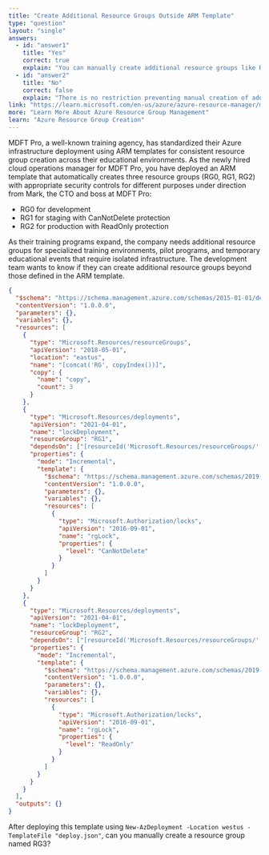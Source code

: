 ```yaml
---
title: "Create Additional Resource Groups Outside ARM Template"
type: "question"
layout: "single"
answers:
  - id: "answer1"
    title: "Yes"
    correct: true
    explain: "You can manually create additional resource groups like RG3 outside of the ARM template deployment. The template only creates RG0, RG1, and RG2, but does not prevent manual creation of other resource groups in the subscription."
  - id: "answer2"
    title: "No"
    correct: false
    explain: "There is no restriction preventing manual creation of additional resource groups. The ARM template deployment only affects the resources it defines and does not impose limitations on creating other resources manually."
link: "https://learn.microsoft.com/en-us/azure/azure-resource-manager/management/manage-resource-groups-portal"
more: "Learn More About Azure Resource Group Management"
learn: "Azure Resource Group Creation"
---
```


MDFT Pro, a well-known training agency, has standardized their Azure infrastructure deployment using ARM templates for consistent resource group creation across their educational environments. As the newly hired cloud operations manager for MDFT Pro, you have deployed an ARM template that automatically creates three resource groups (RG0, RG1, RG2) with appropriate security controls for different purposes under direction from Mark, the CTO and boss at MDFT Pro:

- RG0 for development
- RG1 for staging with CanNotDelete protection
- RG2 for production with ReadOnly protection

As their training programs expand, the company needs additional resource groups for specialized training environments, pilot programs, and temporary educational events that require isolated infrastructure. The development team wants to know if they can create additional resource groups beyond those defined in the ARM template.

```json
{
  "$schema": "https://schema.management.azure.com/schemas/2015-01-01/deploymentTemplate.json#",
  "contentVersion": "1.0.0.0",
  "parameters": {},
  "variables": {},
  "resources": [
    {
      "type": "Microsoft.Resources/resourceGroups",
      "apiVersion": "2018-05-01",
      "location": "eastus",
      "name": "[concat('RG', copyIndex())]",
      "copy": {
        "name": "copy",
        "count": 3
      }
    },
    {
      "type": "Microsoft.Resources/deployments",
      "apiVersion": "2021-04-01",
      "name": "lockDeployment",
      "resourceGroup": "RG1",
      "dependsOn": ["[resourceId('Microsoft.Resources/resourceGroups/', 'RG1')]"],
      "properties": {
        "mode": "Incremental",
        "template": {
          "$schema": "https://schema.management.azure.com/schemas/2019-04-01/deploymentTemplate.json#",
          "contentVersion": "1.0.0.0",
          "parameters": {},
          "variables": {},
          "resources": [
            {
              "type": "Microsoft.Authorization/locks",
              "apiVersion": "2016-09-01",
              "name": "rgLock",
              "properties": {
                "level": "CanNotDelete"
              }
            }
          ]
        }
      }
    },
    {
      "type": "Microsoft.Resources/deployments",
      "apiVersion": "2021-04-01",
      "name": "lockDeployment",
      "resourceGroup": "RG2",
      "dependsOn": ["[resourceId('Microsoft.Resources/resourceGroups/', 'RG2')]"],
      "properties": {
        "mode": "Incremental",
        "template": {
          "$schema": "https://schema.management.azure.com/schemas/2019-04-01/deploymentTemplate.json#",
          "contentVersion": "1.0.0.0",
          "parameters": {},
          "variables": {},
          "resources": [
            {
              "type": "Microsoft.Authorization/locks",
              "apiVersion": "2016-09-01",
              "name": "rgLock",
              "properties": {
                "level": "ReadOnly"
              }
            }
          ]
        }
      }
    }
  ],
  "outputs": {}
}
```

After deploying this template using `New-AzDeployment -Location westus -TemplateFile "deploy.json"`, can you manually create a resource group named RG3?

